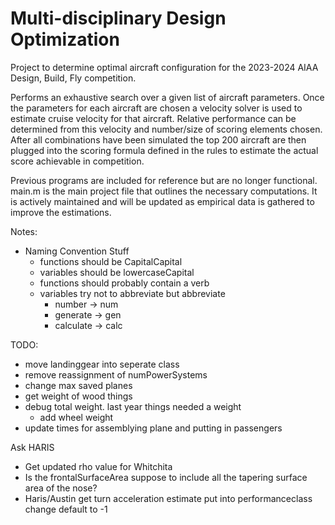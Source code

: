 # Multi-disciplinary Design Optimization

Project to determine optimal aircraft configuration for the 2023-2024 AIAA Design, Build, Fly competition.

Performs an exhaustive search over a given list of aircraft parameters. Once the parameters for each aircraft are chosen a velocity solver is used to estimate cruise velocity for that aircraft. Relative performance can be determined from this velocity and number/size of scoring elements chosen. After all combinations have been simulated the top 200 aircraft are then plugged into the scoring formula defined in the rules to estimate the actual score achievable in competition.

Previous programs are included for reference but are no longer functional. main.m is the main project file that outlines the necessary computations. It is actively maintained and will be updated as empirical data is gathered to improve the estimations.

Notes:

- Naming Convention Stuff
  - functions should be CapitalCapital
  - variables should be lowercaseCapital
  - functions should probably contain a verb
  - variables try not to abbreviate but abbreviate
    - number -> num
    - generate -> gen
    - calculate -> calc

TODO:

- move landinggear into seperate class
- remove reassignment of numPowerSystems
- change max saved planes
- get weight of wood things
- debug total weight. last year things needed a weight
    - add wheel weight
- update times for assemblying plane and putting in passengers


Ask HARIS
- Get updated rho value for Whitchita
- Is the frontalSurfaceArea suppose to include all the tapering surface area of the nose?
- Haris/Austin get turn acceleration estimate put into performanceclass change default to -1